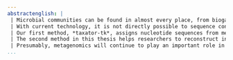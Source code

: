 ```yaml
---
abstractenglish: |
 | Microbial communities can be found in almost every place, from biogas reactors over deep sea vents, the surface of plant leaves and roots, to the human body, which hosts a plethora of foreign cells in its digestion system. These communities may consist of thousands upon thousands of microorganisms, including bacteria, archaea, algae and fungi, which coexist within their habitats but which cannot simply be cultivated and studied due to their complex mutual dependencies and environmental requirements. Metagenomics is a field dedicated to the genetic analysis of such communities. The genes of their members enable their survival, for instance by making nutrients accessible, by neutralizing toxic compounds or by allowing symbiosis with other organisms. Through the use of nucleotide sequencing technologies, this genetic diversity can be explored and rendered usable, for instance in the form of new antibiotics or as enzymes in biotechnology. Apart from its considerable economic potential, metagenomic approaches lead to a fundamentally improved understanding of the microbial processes on earth.
 | With current technology, it is not directly possible to sequence contiguous genomes from microbial communities. Instead, short sequences, called reads, are produced, which need to be assembled into genes and longer genome sequences using computer programs. Depending on the size and complexity of the metagenome, this task can be very difficult. This thesis describes two methods for assigning metagenomic sequences to taxonomic groups or genomes. The results can be used to analyze the genes, and the corresponding proteins and functions, within their phylogenetic and genetic context to gain better insight into the functioning of individual organisms and the microbial community.
 | Our first method, *taxator-tk*, assigns nucleotide sequences from metagenomes to corresponding taxa and approaches two challenges: the precise prediction of taxa and the application to datasets, which are constantly growing due to the rapid progress in DNA sequencing. Since annotation methods such as *taxator-tk*, which require similarity to known genomes, spend a considerable part of their runtime for sequence comparison, our algorithm exploits the underlying phylogenetic structure for similar gene sequences to efficiently calculate the taxonomic assignment. The same phylogenetic principles are used to achieve a high assignment precision.
 | The second method in this thesis helps researchers to reconstruct individual genomes. It is a statistical classification model for metagenome data, for which we outline several direct and follow-up applications. These include classification of nucleotide sequences to individual genomes, *de-novo* calculation of genome clusters in metagenomes, *in-silico* sample enrichment for genomes and quality checking of reconstructed genomes. We published the method as a software library named *MGLEX* for integration into other programs to enable the efficient use of the data for reconstructing genomes in different scenarios.
 | Presumably, metagenomics will continue to play an important role in microbial research, and may partially obviate the sequencing of cloned strain genomes. This trend is supported by the rapid development of DNA sequencing technologies, which is progressing towards faster sequencing and longer reads. The presented methods supplement the existing set of bioinformatics tools for acquiring knowledge from metagenomes. By reducing metagenomes to individual genomes, one can apply traditional algorithms from genomics, for instance to reconstruct metabolic pathways, and one can link data from transcriptomic and proteomic experiments. Therefore, there is much interest in genome reconstruction methods, like the ones presented in this thesis.
...
```

